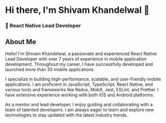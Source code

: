 # Hi there, I'm Shivam Khandelwal 👋

### 🚀 React Native Lead Developer

## About Me

Hello! I'm Shivam Khandelwal, a passionate and experienced React Native Lead Developer with over 7 years of experience in mobile application development. Throughout my career, I have successfully developed and launched more than 30 mobile applications.

I specialize in building high-performance, scalable, and user-friendly mobile applications. I am proficient in JavaScript, TypeScript, React Native, and various tools and frameworks like Redux, MobX, Jest, ESLint, and Prettier. I have extensive experience working with both iOS and Android platforms.

As a mentor and lead developer, I enjoy guiding and collaborating with a team of talented developers. I am always eager to learn and explore new technologies to stay updated with the latest industry trends.
